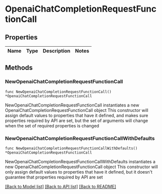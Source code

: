 # OpenaiChatCompletionRequestFunctionCall

## Properties

Name | Type | Description | Notes
------------ | ------------- | ------------- | -------------

## Methods

### NewOpenaiChatCompletionRequestFunctionCall

`func NewOpenaiChatCompletionRequestFunctionCall() *OpenaiChatCompletionRequestFunctionCall`

NewOpenaiChatCompletionRequestFunctionCall instantiates a new OpenaiChatCompletionRequestFunctionCall object
This constructor will assign default values to properties that have it defined,
and makes sure properties required by API are set, but the set of arguments
will change when the set of required properties is changed

### NewOpenaiChatCompletionRequestFunctionCallWithDefaults

`func NewOpenaiChatCompletionRequestFunctionCallWithDefaults() *OpenaiChatCompletionRequestFunctionCall`

NewOpenaiChatCompletionRequestFunctionCallWithDefaults instantiates a new OpenaiChatCompletionRequestFunctionCall object
This constructor will only assign default values to properties that have it defined,
but it doesn't guarantee that properties required by API are set


[[Back to Model list]](../README.md#documentation-for-models) [[Back to API list]](../README.md#documentation-for-api-endpoints) [[Back to README]](../README.md)


